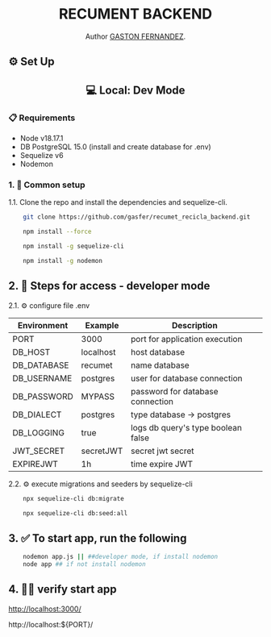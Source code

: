 <h1 align="center">RECUMENT BACKEND</h1>
<p align="center">Author <a href="https://www.linkedin.com/in/gaston-fern%C3%A1ndez-flores/">GASTON FERNANDEZ</a>.</p>


## ⚙️ Set Up
<h2 align="center">💻 Local: Dev Mode </h2> 

### 📋 Requirements

* Node v18.17.1
* DB PostgreSQL 15.0 (install and create database for .env)
* Sequelize v6
* Nodemon

### 1. 📌 Common setup

1.1. Clone the repo and install the dependencies and sequelize-cli.

```bash
    git clone https://github.com/gasfer/recumet_recicla_backend.git
```
```bash
    npm install --force
```
```bash
    npm install -g sequelize-cli
```
```bash
    npm install -g nodemon
```

## 2. 👾 Steps for access - developer mode

2.1. ⚙️ configure file .env

| Environment  | Example | Description |
| -- | -- | --|
PORT | 3000 | port for application execution
DB_HOST | localhost | host database
DB_DATABASE | recumet | name database
DB_USERNAME | postgres | user for database connection
DB_PASSWORD | MYPASS | password for database connection
DB_DIALECT | postgres | type database -> postgres || mysql
DB_LOGGING | true | logs db query's type boolean false || true
JWT_SECRET | secretJWT | secret jwt secret
EXPIREJWT | 1h | time expire JWT


2.2. ⚙️ execute migrations and seeders by sequelize-cli

```bash
    npx sequelize-cli db:migrate 
```
```bash
    npx sequelize-cli db:seed:all 
```
## 3. ✅ To start app, run the following

```bash
    nodemon app.js || ##developer mode, if install nodemon
    node app ## if not install nodemon
```
## 4. 🥳✅ verify start app

[http://localhost:3000/](http://localhost:3000/)

http://localhost:${PORT}/
